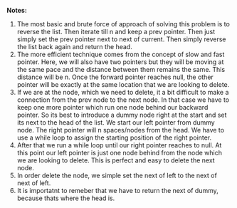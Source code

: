 **Notes:**

1. The most basic and brute force of approach of solving this problem is to reverse the list. Then iterate till n and keep a prev pointer. Then just simply set the prev pointer next to next of current. Then simply reverse the list back again and return the head.
2. The more efficient technique comes from the concept of slow and fast pointer. Here, we will also have two pointers but they will be moving at the same pace and the distance between them remains the same. This distance will be n. Once the forward pointer reaches null, the other pointer will be exactly at the same location that we are looking to delete.
3. If we are at the node, which we need to delete, it a bit difficult to make a connection from the prev node to the next node. In that case we have to keep one more pointer which run one node behind our backward pointer. So its best to introduce a dummy node right at the start and set its next to the head of the list. We start our left pointer from dummy node. The right pointer will n spaces/nodes from the head. We have to use a while loop to assign the starting position of the right pointer.
4. After that we run a while loop until our right pointer reaches to null. At this point our left pointer is just one node behind from the node which we are looking to delete. This is perfect and easy to delete the next node.
5. In order delete the node, we simple set the next of left to the next of next of left.
6. It is importatnt to remeber that we have to return the next of dummy, because thats where the head is.
